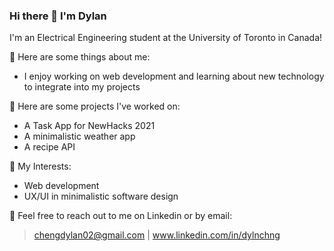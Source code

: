 ### Hi there 👋 I'm Dylan

I'm an Electrical Engineering student at the University of Toronto in Canada!

💬 Here are some things about me:
- I enjoy working on web development and learning about new technology to integrate into my projects

🔭 Here are some projects I've worked on: <br>
- A Task App for NewHacks 2021
- A minimalistic weather app
- A recipe API

🌱 My Interests:
- Web development
- UX/UI in minimalistic software design

🤔 Feel free to reach out to me on Linkedin or by email: 
> chengdylan02@gmail.com | www.linkedin.com/in/dylnchng

<!--
**dylncheng/dylncheng** is a ✨ _special_ ✨ repository because its `README.md` (this file) appears on your GitHub profile.

Here are some ideas to get you started:

- 🔭 I’m currently working on ...
- 🌱 I’m currently learning ...
- 👯 I’m looking to collaborate on ...
- 🤔 I’m looking for help with ...
- 💬 Ask me about ...
- 📫 How to reach me: ...
- 😄 Pronouns: ...
- ⚡ Fun fact: ...
-->
